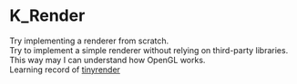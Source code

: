 # K_Render
Try implementing a renderer from scratch.  
Try to implement a simple renderer without relying on third-party libraries.  
This way may I can understand how OpenGL works.  
Learning record of [tinyrender](https://github.com/ssloy/tinyrenderer) 
